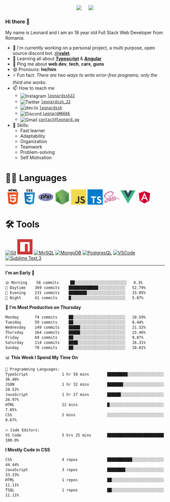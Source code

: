 <p align="center">
    <a href="https://pufler.dev/git-badges/" target="_blank"><img src="https://badges.pufler.dev/visits/LeonardSSH/LeonardSSH?style=flat-square&color=6875f5&logo=github"></a>
    &emsp;
    <a href="javascript:void(0)" target="_blank">
        <img src="https://img.shields.io/badge/Leonard-6666-738ADB?label=Leonard&style=flat-square&logo=discord">     
    </a> 
</p>

### Hi there 👋

My name is Leonard and I am an 18 year old Full Stack Web Developer from Romania.

- 🏢 I'm currently working on a personal project, a multi purpose, open source discord bot. [@**valet**](https://github.com/TheValetBot).
- 🌱 Learning all about [**Typescript**](https://www.typescriptlang.org/) & [**Angular**](https://angular.io/)
- 💬 Ping me about **web dev**, **tech**, **cars**, **guns**
- 😄 Pronouns: **he/him**
- ⚡️ Fun fact: *There are two ways to write error-free programs; only the third one works.*
- 📫 How to reach me
    - <img src="https://i.imgur.com/AiIxUPV.png" alt="Instagram" width="24" align="center"> [`leonardssh22`](https://www.instagram.com/leonardssh22/)
    - <img src="https://i.imgur.com/c0vbu2a.png" alt="Twitter" width="24" align="center"> [`leonardssh_22`](https://twitter.com/leonardssh_22)
    - <img src="https://practicaldev-herokuapp-com.freetls.fastly.net/assets/devlogo-pwa-512.png" alt="dev.to" width="24" align="center"> [`leonardssh`](https://dev.to/leonardssh)
    - <img src="https://github.com/LeonardSSH/LeonardSSH/blob/master/discord.svg" alt="Discord" width="24" align="center"> [`Leonard#6666`](https://discord.com/users/290131759159443457)
    - <img src="https://i.imgur.com/GL4DGyV.png" alt="Gmail" width="24" align="center"> [`contact@leonard.pw`](mailto:contact@leonard.pw)
- 🌟 Skills:
    - Fast learner
    - Adaptability
    - Organization
    - Teamwork
    - Problem-solving
    - Self Motivation

<!-- - ⚙️ I use daily: `.js`, `.ts`, `.vue`, `.php`, `.html`, `.css`, `.scss`, `.psd` -->
<!-- [<img src="" alt="" width="48">]() -->

# 👨‍💻 Languages
[<img src="https://raw.githubusercontent.com/github/explore/80688e429a7d4ef2fca1e82350fe8e3517d3494d/topics/html/html.png" alt="HTML5" width="48">](https://developer.mozilla.org/en-US/docs/Web/HTML)
[<img src="https://raw.githubusercontent.com/github/explore/80688e429a7d4ef2fca1e82350fe8e3517d3494d/topics/css/css.png" alt="CSS3" width="48">](https://developer.mozilla.org/en-US/docs/Web/CSS)
[<img src="https://raw.githubusercontent.com/github/explore/ccc16358ac4530c6a69b1b80c7223cd2744dea83/topics/php/php.png" alt="PHP" width="48">](https://www.php.net/)
[<img src="https://raw.githubusercontent.com/github/explore/80688e429a7d4ef2fca1e82350fe8e3517d3494d/topics/nodejs/nodejs.png" alt="Node.js" width="48">](https://nodejs.org/en/)
[<img src="https://raw.githubusercontent.com/github/explore/80688e429a7d4ef2fca1e82350fe8e3517d3494d/topics/javascript/javascript.png" alt="Javascript" width="48">](https://developer.mozilla.org/en-US/docs/Web/JavaScript)
[<img src="https://raw.githubusercontent.com/github/explore/80688e429a7d4ef2fca1e82350fe8e3517d3494d/topics/typescript/typescript.png" alt="Typescript" width="48">](https://www.typescriptlang.org/)
[<img src="https://raw.githubusercontent.com/github/explore/80688e429a7d4ef2fca1e82350fe8e3517d3494d/topics/sass/sass.png" alt="Sass" width="48">](https://sass-lang.com/)
[<img src="https://raw.githubusercontent.com/github/explore/80688e429a7d4ef2fca1e82350fe8e3517d3494d/topics/vue/vue.png" alt="Vue.js" width="48">](https://vuejs.org/)
[<img src="https://raw.githubusercontent.com/github/explore/80688e429a7d4ef2fca1e82350fe8e3517d3494d/topics/angular/angular.png" alt="Angular" width="48">](https://angular.io/)

# 🛠️ Tools
[<img src="https://raw.githubusercontent.com/Delta456/Delta456/master/img/git.png" alt="Git" width="48">](https://git-scm.com/)
[<img src="https://raw.githubusercontent.com/github/explore/80688e429a7d4ef2fca1e82350fe8e3517d3494d/topics/npm/npm.png" alt="Node Package Manager" width="48">](https://npmjs.com)
[<img src="https://i.imgur.com/SrEvsTW.png" alt="MySQL" width="48">](https://www.mysql.com/)
[<img src="https://i.imgur.com/tay0UdE.png" alt="MongoDB" width="48">](https://www.mongodb.com/)
[<img src="https://i.imgur.com/RsvQjc0.png" alt="PostgresQL" width="48">](https://www.postgresql.org/)
[<img src="https://i.imgur.com/OHsveKl.png" alt="VSCode" width="48">](https://code.visualstudio.com/)
[<img src="https://i.imgur.com/IgESTvh.png" alt="Sublime Text 3" width="48">](https://www.sublimetext.com/)

<hr>

<!--START_SECTION:waka-->
**I'm an Early 🐤** 

```text
🌞 Morning    58 commits     ██░░░░░░░░░░░░░░░░░░░░░░░   8.3% 
🌆 Daytime    369 commits    █████████████░░░░░░░░░░░░   52.79% 
🌃 Evening    231 commits    ████████░░░░░░░░░░░░░░░░░   33.05% 
🌙 Night      41 commits     █░░░░░░░░░░░░░░░░░░░░░░░░   5.87%

```
📅 **I'm Most Productive on Thursday** 

```text
Monday       74 commits     ██░░░░░░░░░░░░░░░░░░░░░░░   10.59% 
Tuesday      59 commits     ██░░░░░░░░░░░░░░░░░░░░░░░   8.44% 
Wednesday    149 commits    █████░░░░░░░░░░░░░░░░░░░░   21.32% 
Thursday     164 commits    █████░░░░░░░░░░░░░░░░░░░░   23.46% 
Friday       69 commits     ██░░░░░░░░░░░░░░░░░░░░░░░   9.87% 
Saturday     114 commits    ████░░░░░░░░░░░░░░░░░░░░░   16.31% 
Sunday       70 commits     ██░░░░░░░░░░░░░░░░░░░░░░░   10.01%

```


📊 **This Week I Spend My Time On** 

```text
💬 Programming Languages: 
TypeScript               1 hr 58 mins        █████████░░░░░░░░░░░░░░░░   36.46% 
JSON                     1 hr 32 mins        ███████░░░░░░░░░░░░░░░░░░   28.52% 
JavaScript               1 hr 27 mins        ██████░░░░░░░░░░░░░░░░░░░   26.97% 
HTML                     22 mins             █░░░░░░░░░░░░░░░░░░░░░░░░   7.05% 
CSS                      2 mins              ░░░░░░░░░░░░░░░░░░░░░░░░░   0.67%

🔥 Code Editors: 
VS Code                  5 hrs 25 mins       █████████████████████████   100.0%

```

**I Mostly Code in CSS** 

```text
CSS                      4 repos             ███████████░░░░░░░░░░░░░░   44.44% 
JavaScript               3 repos             ████████░░░░░░░░░░░░░░░░░   33.33% 
HTML                     1 repos             ██░░░░░░░░░░░░░░░░░░░░░░░   11.11% 
TSQL                     1 repos             ██░░░░░░░░░░░░░░░░░░░░░░░   11.11%

```



<!--END_SECTION:waka-->
